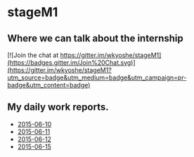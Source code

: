 # stageM1

## Where we can talk about the internship
[![Join the chat at https://gitter.im/wkyoshe/stageM1](https://badges.gitter.im/Join%20Chat.svg)](https://gitter.im/wkyoshe/stageM1?utm_source=badge&utm_medium=badge&utm_campaign=pr-badge&utm_content=badge)

## My daily work reports.

- [2015-06-10](report/2015-06-10.md)
- [2015-06-11](report/2015-06-11.md)
- [2015-06-12](report/2015-06-12.md)
- [2015-06-15](report/2015-06-15.md)
